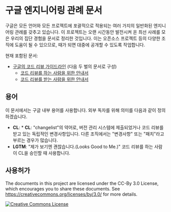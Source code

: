# 구글 엔지니어링 관례 문서

구글은 모든 언어와 모든 프로젝트에 포괄적으로 적용되는 여러 가지의 일반화된 엔지니어링 관례를 갖추고 있습니다. 이 프로젝트는 오랜 시간동안 발전시켜 온 최선 사례를 모은 우리의 집단 경험을 문서로 정리한 것입니다. 이는 오픈소스 프로젝트 등의 다양한 조직에 도움이 될 수 있으므로, 때가 되면 대중에 공개할 수 있도록 작업합니다.

현재 포함된 문서:

*   [구글의 코드 리뷰 가이드라인](review/index.md) (다음 두 벌의 문서로 구성)
    *   [코드 리뷰를 하는 사람을 위한 안내서](review/reviewer/index.md)
    *   [코드 리뷰를 받는 사람을 위한 안내서](review/developer/index.md)

## 용어

이 문서에서는 구글 내부 용어를 사용합니다. 외부 독자를 위해 의미를 다음과 같이 정의하겠습니다.

*   **CL**: *   **CL**: "changelist"의 약어로, 버전 관리 시스템에 제출되었거나 코드 리뷰를 받고 있는 독립적인 변경사항입니다. 다른 조직에서는 "변경사항" 또는 "패치"라고 부르는 경우가 많습니다.
*   **LGTM**: "제가 보기엔 괜찮습니다.(Looks Good to Me.)" 코드 리뷰를 하는 사람이 CL을 승인할 때 사용합니다.

## 사용허가

The documents in this project are licensed under the CC-By 3.0 License, which
encourages you to share these documents. See
https://creativecommons.org/licenses/by/3.0/ for more details.

<a rel="license" href="https://creativecommons.org/licenses/by/3.0/"><img alt="Creative Commons License" style="border-width:0" src="https://i.creativecommons.org/l/by/3.0/88x31.png" /></a>

